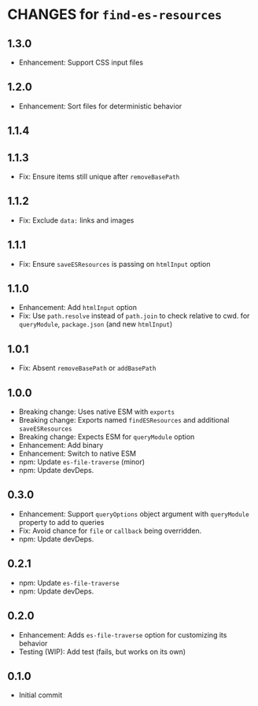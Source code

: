 # CHANGES for `find-es-resources`

## 1.3.0

- Enhancement: Support CSS input files

## 1.2.0

- Enhancement: Sort files for deterministic behavior

## 1.1.4
## 1.1.3

- Fix: Ensure items still unique after `removeBasePath`

## 1.1.2

- Fix: Exclude `data:` links and images

## 1.1.1

- Fix: Ensure `saveESResources` is passing on `htmlInput` option

## 1.1.0

- Enhancement: Add `htmlInput` option
- Fix: Use `path.resolve` instead of `path.join` to check relative to cwd. for
    `queryModule`, `package.json` (and new `htmlInput`)

## 1.0.1

- Fix: Absent `removeBasePath` or `addBasePath`

## 1.0.0

- Breaking change: Uses native ESM with `exports`
- Breaking change: Exports named `findESResources` and additional
    `saveESResources`
- Breaking change: Expects ESM for `queryModule` option
- Enhancement: Add binary
- Enhancement: Switch to native ESM
- npm: Update `es-file-traverse` (minor)
- npm: Update devDeps.

## 0.3.0

- Enhancement: Support `queryOptions` object argument with `queryModule`
    property to add to queries
- Fix: Avoid chance for `file` or `callback` being overridden.
- npm: Update devDeps.

## 0.2.1

- npm: Update `es-file-traverse`
- npm: Update devDeps.

## 0.2.0

- Enhancement: Adds `es-file-traverse` option for customizing its behavior
- Testing (WIP): Add test (fails, but works on its own)

## 0.1.0

- Initial commit
